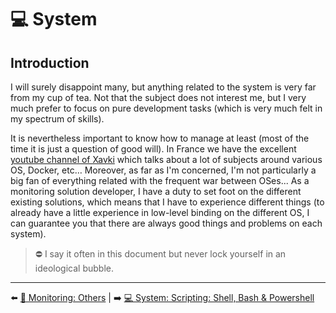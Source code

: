 # 💻 System

## Introduction

I will surely disappoint many, but anything related to the system is very far from my cup of tea. Not that the subject does not interest me, but I very much prefer to focus on pure development tasks (which is very much felt in my spectrum of skills).

It is nevertheless important to know how to manage at least (most of the time it is just a question of good will). In France we have the excellent [youtube channel of Xavki](https://www.youtube.com/c/xavki-linux/videos) which talks about a lot of subjects around various OS, Docker, etc… Moreover, as far as I'm concerned, I'm not particularly a big fan of everything related with the frequent war between OSes... As a monitoring solution developer, I have a duty to set foot on the different existing solutions, which means that I have to experience different things (to already have a little experience in low-level binding on the different OS, I can guarantee you that there are always good things and problems on each system).

> ⛔ I say it often in this document but never lock yourself in an ideological bubble.

---

⬅️ [🔬 Monitoring: Others](../monitoring/introduction.md) |
➡️ [💻 System: Scripting: Shell, Bash & Powershell](./scripting.md)